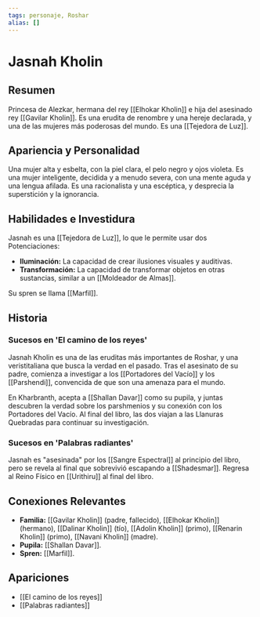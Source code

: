 ```yaml
---
tags: personaje, Roshar
alias: []
---
```


# Jasnah Kholin

## Resumen
Princesa de Alezkar, hermana del rey [[Elhokar Kholin]] e hija del asesinado rey [[Gavilar Kholin]]. Es una erudita de renombre y una hereje declarada, y una de las mujeres más poderosas del mundo. Es una [[Tejedora de Luz]].

## Apariencia y Personalidad
Una mujer alta y esbelta, con la piel clara, el pelo negro y ojos violeta. Es una mujer inteligente, decidida y a menudo severa, con una mente aguda y una lengua afilada. Es una racionalista y una escéptica, y desprecia la superstición y la ignorancia.

## Habilidades e Investidura
Jasnah es una [[Tejedora de Luz]], lo que le permite usar dos Potenciaciones:
- **Iluminación:** La capacidad de crear ilusiones visuales y auditivas.
- **Transformación:** La capacidad de transformar objetos en otras sustancias, similar a un [[Moldeador de Almas]].

Su spren se llama [[Marfil]].

## Historia
### Sucesos en 'El camino de los reyes'
Jasnah Kholin es una de las eruditas más importantes de Roshar, y una veristitaliana que busca la verdad en el pasado. Tras el asesinato de su padre, comienza a investigar a los [[Portadores del Vacío]] y los [[Parshendi]], convencida de que son una amenaza para el mundo.

En Kharbranth, acepta a [[Shallan Davar]] como su pupila, y juntas descubren la verdad sobre los parshmenios y su conexión con los Portadores del Vacío. Al final del libro, las dos viajan a las Llanuras Quebradas para continuar su investigación.

### Sucesos en 'Palabras radiantes'
Jasnah es "asesinada" por los [[Sangre Espectral]] al principio del libro, pero se revela al final que sobrevivió escapando a [[Shadesmar]]. Regresa al Reino Físico en [[Urithiru]] al final del libro.

## Conexiones Relevantes
* **Familia:** [[Gavilar Kholin]] (padre, fallecido), [[Elhokar Kholin]] (hermano), [[Dalinar Kholin]] (tío), [[Adolin Kholin]] (primo), [[Renarin Kholin]] (primo), [[Navani Kholin]] (madre).
* **Pupila:** [[Shallan Davar]].
* **Spren:** [[Marfil]].

## Apariciones
* [[El camino de los reyes]]
* [[Palabras radiantes]]